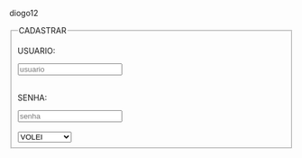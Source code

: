 diogo12

<html>
  <head>
    <title>primeiro site do 1c</title>
  </head>
  <style>
    body:#DC143C;
      background-color:#A020F0;
  </style>
  <body>
    <fieldset>
      <legend>CADASTRAR</legend>
      <p>USUARIO:</p><input type="text" placeholder="usuario"><br><br>
      <p>SENHA:</p><input type="password" placeholder="senha"><br><br>
      <select>
        <option>VOLEI</option>
        <option>FUTEBOL</option>
        <option>BASQUETE</option>
      </select>
    </fieldset>
  </body>
</html>
